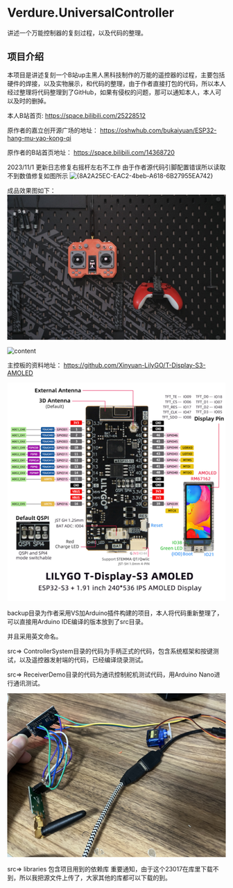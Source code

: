 # Verdure.UniversalController
讲述一个万能控制器的复刻过程，以及代码的整理。

## 项目介绍

本项目是讲述复刻一个B站up主黑人黑科技制作的万能的遥控器的过程，主要包括硬件的焊接，以及实物展示，和代码的整理，由于作者直接打包的代码，所以本人经过整理将代码整理到了GitHub，如果有侵权的问题，那可以通知本人，本人可以及时的删掉。


本人B站首页:
https://space.bilibili.com/25228512


原作者的嘉立创开源广场的地址：
https://oshwhub.com/bukaiyuan/ESP32-hang-mu-yao-kong-qi

原作者的B站首页地址：
https://space.bilibili.com/14368720

2023/11/1 更新日志修复右摇杆左右不工作 由于作者源代码引脚配置错误所以读取不到数值修复如图所示
![{8A2A25EC-EAC2-4beb-A618-6B27955EA742}](https://github.com/maker-community/Verdure.UniversalController/assets/24240675/d0ade755-68c4-45bc-bac2-c3a48cf14b6e)



成品效果图如下：
![pic](/Images/pic.jpg)

![content](https://github.com/maker-community/Verdure.UniversalController/assets/24240675/55d67c78-786c-4e57-bb5e-eb6434aa8670)

主控板的资料地址：
https://github.com/Xinyuan-LilyGO/T-Display-S3-AMOLED

![pic](/Images/T-Display-S3-AMOLED.jpg)


backup目录为作者采用VS加Arduino插件构建的项目，本人将代码重新整理了，可以直接用Arduino IDE编译的版本放到了src目录。

并且采用英文命名。

src=> ControllerSystem目录的代码为手柄正式的代码，包含系统框架和按键测试，以及遥控器发射端的代码，已经编译烧录测试。

src=> ReceiverDemo目录的代码为通讯控制舵机测试代码，用Arduino Nano进行通讯测试。

![pic](/Images/pic1.jpg)


src=> libraries 包含项目用到的依赖库 重要通知，由于这个23017在库里下载不到，所以我把源文件上传了，大家其他的库都可以下载的到。





